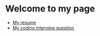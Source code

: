 # Welcome to my page

- [My resume](http://phuctaile.com/resume)
- [My coding interview question](http://phuctaile.com/javascript-interview)